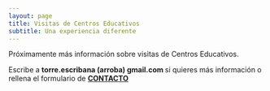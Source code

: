 ```yaml
---
layout: page
title: Visitas de Centros Educativos
subtitle: Una experiencia diferente
---
```


Próximamente más información sobre visitas de Centros Educativos.

Escribe a <strong> torre.escribana (arroba) gmail.com </strong> si quieres más información o rellena el formulario de 
<a href="{{ '/contacto' | absolute_url  }}"><strong>CONTACTO</strong>
</a>


